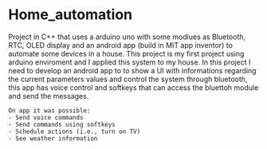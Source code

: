 # Home_automation
Project in C++ that uses a arduino uno with some modlues as Bluetooth, RTC, OLED display and an android app (build in MIT app inventor) to automate some devices in a house.
This project is my first project using arduino enviroment and I applied this system to my house.
In this project I need to develop an android app to to show a UI with informations regarding the current parameters values and control the system through bluetooth, this app has voice control and softkeys that can access the bluettoh module and send the messages.
```
On app it was possible:
- Send voice commands
- Send commands using softkeys
- Schedule actions (i.e., turn on TV)
- See weather information
```

